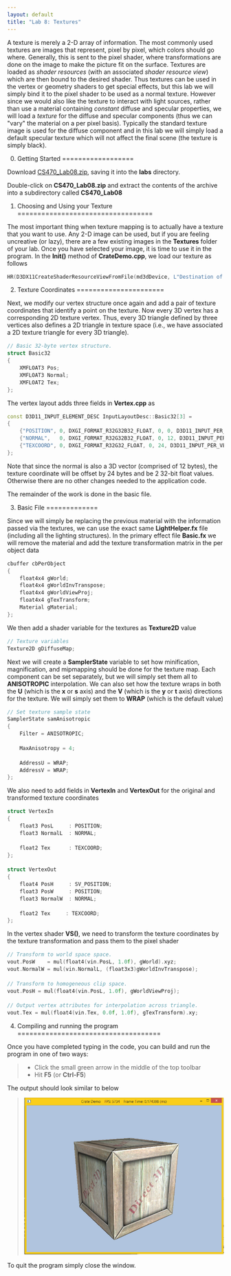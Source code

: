 ```yaml
---
layout: default
title: "Lab 8: Textures"
---
```


A texture is merely a 2-D array of information. The most commonly used textures are images that represent, pixel by pixel, which colors should go where. Generally, this is sent to the pixel shader, where transformations are done on the image to make the picture fit on the surface. Textures are loaded as *shader resources* (with an associated *shader resource view*) which are then bound to the desired shader. Thus textures can be used in the vertex or geometry shaders to get special effects, but this lab we will simply bind it to the pixel shader to be used as a normal texture. However since we would also like the texture to interact with light sources, rather than use a material containing *constant* diffuse and specular properties, we will load a *texture* for the diffuse and specular components (thus we can "vary" the material on a per pixel basis). Typically the standard texture image is used for the diffuse component and in this lab we will simply load a default specular texture which will not affect the final scene (the texture is simply black).

0. Getting Started
==================

Download [CS470\_Lab08.zip](src/CS470_Lab08.zip), saving it into the **labs** directory.

Double-click on **CS470\_Lab08.zip** and extract the contents of the archive into a subdirectory called **CS470\_Lab08**

1. Choosing and Using your Texture
==================================

The most important thing when texture mapping is to actually have a texture that you want to use. Any 2-D image can be used, but if you are feeling uncreative (or lazy), there are a few existing images in the **Textures** folder of your lab. Once you have selected your image, it is time to use it in the program. In the **Init()** method of **CrateDemo.cpp**, we load our texture as follows

```cpp
HR(D3DX11CreateShaderResourceViewFromFile(md3dDevice, L"Destination of your Texture file", 0, 0, &mDiffuseMapSRV, 0)); 
```

2. Texture Coordinates
======================

Next, we modify our vertex structure once again and add a pair of texture coordinates that identify a point on the texture. Now every 3D vertex has a corresponding 2D texture vertex. Thus, every 3D triangle defined by three vertices also defines a 2D triangle in texture space (i.e., we have associated a 2D texture triangle for every 3D triangle).

```cpp
// Basic 32-byte vertex structure.
struct Basic32
{
    XMFLOAT3 Pos;
    XMFLOAT3 Normal;
    XMFLOAT2 Tex;
};  
```

The vertex layout adds three fields in **Vertex.cpp** as

```cpp
const D3D11_INPUT_ELEMENT_DESC InputLayoutDesc::Basic32[3] = 
{
    {"POSITION", 0, DXGI_FORMAT_R32G32B32_FLOAT, 0, 0, D3D11_INPUT_PER_VERTEX_DATA, 0},
    {"NORMAL",   0, DXGI_FORMAT_R32G32B32_FLOAT, 0, 12, D3D11_INPUT_PER_VERTEX_DATA, 0},
    {"TEXCOORD", 0, DXGI_FORMAT_R32G32_FLOAT, 0, 24, D3D11_INPUT_PER_VERTEX_DATA, 0}
};
```

Note that since the normal is also a 3D vector (comprised of 12 bytes), the texture coordinate will be offset by 24 bytes and be 2 32-bit float values. Otherwise there are no other changes needed to the application code.

The remainder of the work is done in the basic file.

3. Basic File
=============

Since we will simply be replacing the previous material with the
information passed via the textures, we can use the exact same
**LightHelper.fx** file (including all the lighting structures). In the primary effect file **Basic.fx** we will remove the material and add the texture transformation matrix in the per object data

```cpp
cbuffer cbPerObject
{
    float4x4 gWorld;
    float4x4 gWorldInvTranspose;
    float4x4 gWorldViewProj;
    float4x4 gTexTransform;
    Material gMaterial;
};
```

We then add a shader variable for the textures as **Texture2D** value

```cpp
// Texture variables
Texture2D gDiffuseMap;
```

Next we will create a **SamplerState** variable to set how minification, magnification, and mipmapping should be done for the texture map. Each component can be set separately, but we will simply set them all to **ANISOTROPIC** interpolation. We can also set how the texture wraps in both the **U** (which is the **x** or **s** axis) and the **V** (which is the **y** or **t** axis) directions for the texture. We will simply set them to **WRAP** (which is the default value)

```cpp
// Set texture sample state
SamplerState samAnisotropic
{
    Filter = ANISOTROPIC;

    MaxAnisotropy = 4;

    AddressU = WRAP;
    AddressV = WRAP;
};
```

We also need to add fields in **VertexIn** and **VertexOut** for the original and transformed texture coordinates

```cpp
struct VertexIn
{
    float3 PosL     : POSITION;
    float3 NormalL  : NORMAL;

    float2 Tex      : TEXCOORD;
};

struct VertexOut
{
    float4 PosH     : SV_POSITION;
    float3 PosW     : POSITION;
    float3 NormalW  : NORMAL;

    float2 Tex     : TEXCOORD;
};
```

In the vertex shader **VS()**, we need to transform the texture
coordinates by the texture transformation and pass them to the pixel shader

```cpp
// Transform to world space space.
vout.PosW    = mul(float4(vin.PosL, 1.0f), gWorld).xyz;
vout.NormalW = mul(vin.NormalL, (float3x3)gWorldInvTranspose);
        
// Transform to homogeneous clip space.
vout.PosH = mul(float4(vin.PosL, 1.0f), gWorldViewProj);
    
// Output vertex attributes for interpolation across triangle.
vout.Tex = mul(float4(vin.Tex, 0.0f, 1.0f), gTexTransform).xy;
```

4. Compiling and running the program
====================================

Once you have completed typing in the code, you can build and run the program in one of two ways:

> -   Click the small green arrow in the middle of the top toolbar
> -   Hit **F5** (or **Ctrl-F5**)

The output should look similar to below

> ![image](images/lab08/CrateDemo.png)

To quit the program simply close the window.
